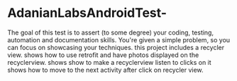 # AdanianLabsAndroidTest-
The goal of this test is to assert (to some degree) your coding, testing, automation and documentation skills. You're given a simple problem, so you can focus on showcasing your techniques. 
this project includes a recycler view.
shows how to use retrofit and have photos displayed on the recyclerview.
shows show to make a recyclerview listen to clicks on it
shows how to move to the next activity after click on recycler view.
